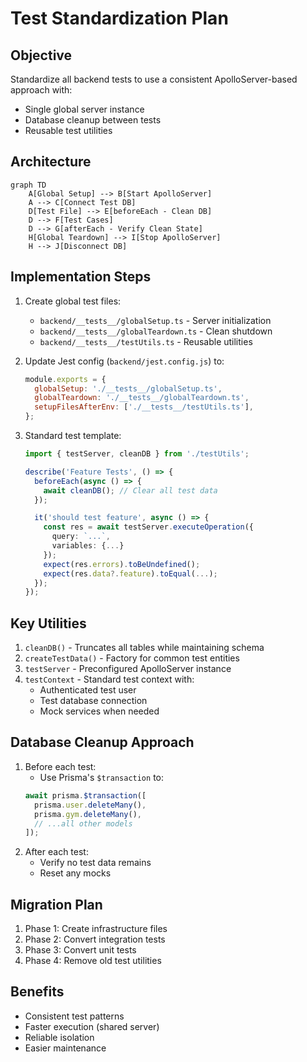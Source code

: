 # Test Standardization Plan

## Objective

Standardize all backend tests to use a consistent ApolloServer-based approach with:

- Single global server instance
- Database cleanup between tests
- Reusable test utilities

## Architecture

```mermaid
graph TD
    A[Global Setup] --> B[Start ApolloServer]
    A --> C[Connect Test DB]
    D[Test File] --> E[beforeEach - Clean DB]
    D --> F[Test Cases]
    D --> G[afterEach - Verify Clean State]
    H[Global Teardown] --> I[Stop ApolloServer]
    H --> J[Disconnect DB]
```

## Implementation Steps

1. Create global test files:
   - `backend/__tests__/globalSetup.ts` - Server initialization
   - `backend/__tests__/globalTeardown.ts` - Clean shutdown
   - `backend/__tests__/testUtils.ts` - Reusable utilities

2. Update Jest config (`backend/jest.config.js`) to:

   ```javascript
   module.exports = {
     globalSetup: './__tests__/globalSetup.ts',
     globalTeardown: './__tests__/globalTeardown.ts',
     setupFilesAfterEnv: ['./__tests__/testUtils.ts'],
   };
   ```

3. Standard test template:

   ```typescript
   import { testServer, cleanDB } from './testUtils';

   describe('Feature Tests', () => {
     beforeEach(async () => {
       await cleanDB(); // Clear all test data
     });

     it('should test feature', async () => {
       const res = await testServer.executeOperation({
         query: `...`,
         variables: {...}
       });
       expect(res.errors).toBeUndefined();
       expect(res.data?.feature).toEqual(...);
     });
   });
   ```

## Key Utilities

1. `cleanDB()` - Truncates all tables while maintaining schema
2. `createTestData()` - Factory for common test entities
3. `testServer` - Preconfigured ApolloServer instance
4. `testContext` - Standard test context with:
   - Authenticated test user
   - Test database connection
   - Mock services when needed

## Database Cleanup Approach

1. Before each test:
   - Use Prisma's `$transaction` to:
   ```typescript
   await prisma.$transaction([
     prisma.user.deleteMany(),
     prisma.gym.deleteMany(),
     // ...all other models
   ]);
   ```
2. After each test:
   - Verify no test data remains
   - Reset any mocks

## Migration Plan

1. Phase 1: Create infrastructure files
2. Phase 2: Convert integration tests
3. Phase 3: Convert unit tests
4. Phase 4: Remove old test utilities

## Benefits

- Consistent test patterns
- Faster execution (shared server)
- Reliable isolation
- Easier maintenance

